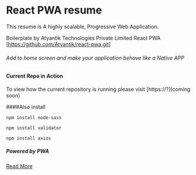 
# React PWA resume
This resume is 
A highly scalable, Progressive Web Application.  

Boilerplate by Atyantik Technologies Private Limited  React PWA [https://github.com/Atyantik/react-pwa.git]

###### Add to home screen and make your application behave like a Native APP

#### Current Repo in Action
To view how the current repository is running please visit [https://?](coming soon)



####Also install
```language-bash
npm install node-sass
```
```language-bash
npm install validator
```
```language-bash
npm install axios
```




##### Powered by PWA
[Read More](https://www.reactpwa.com/features/pwa-progressive-web-application)

